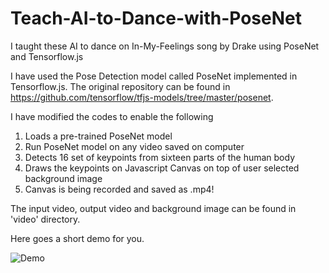 # Teach-AI-to-Dance-with-PoseNet
I taught these AI to dance on In-My-Feelings song by Drake using PoseNet and Tensorflow.js

I have used the Pose Detection model called PoseNet implemented in Tensorflow.js. The original repository can be found in https://github.com/tensorflow/tfjs-models/tree/master/posenet. 

I have modified the codes to enable the following

1) Loads a pre-trained PoseNet model 
2) Run PoseNet model on any video saved on computer
3) Detects 16 set of keypoints from sixteen parts of the human body
4) Draws the keypoints on Javascript Canvas on top of user selected background image
5) Canvas is being recorded and saved as .mp4!

The input video, output video and background image can be found in 'video' directory.

Here goes a short demo for you.

![Demo](video/kiki2.gif)
